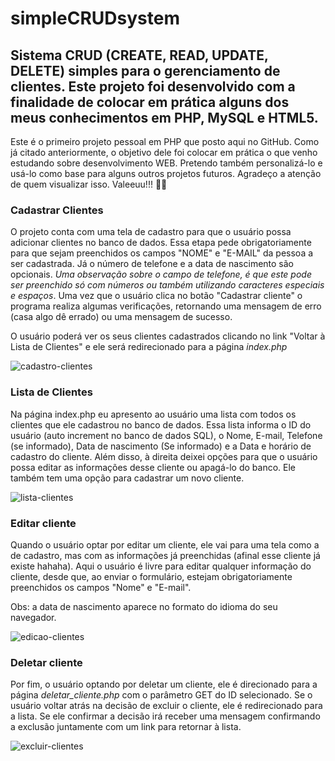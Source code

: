 # simpleCRUDsystem 

## Sistema CRUD (CREATE, READ, UPDATE, DELETE) simples para o gerenciamento de clientes. Este projeto foi desenvolvido com a finalidade de colocar em prática alguns dos meus conhecimentos em PHP, MySQL e HTML5. 
Este é o primeiro projeto pessoal em PHP que posto aqui no GitHub. Como já citado anteriormente, o objetivo dele foi colocar em prática o que venho estudando sobre desenvolvimento WEB. Pretendo também personalizá-lo e usá-lo como base para alguns outros projetos futuros. 
Agradeço a atenção de quem visualizar isso. Valeeuu!!! 🙋‍♂️




### Cadastrar Clientes
O projeto conta com uma tela de cadastro para que o usuário possa adicionar clientes no banco de dados. Essa etapa pede obrigatoriamente para que sejam preenchidos os campos "NOME" e "E-MAIL" da pessoa a ser cadastrada. Já o número de telefone e a data de nascimento são opcionais. *Uma observação sobre o campo de telefone, é que este pode ser preenchido só com números ou também utilizando caracteres especiais e espaços*. Uma vez que o usuário clica no botão "Cadastrar cliente" o programa realiza algumas verificações, retornando uma mensagem de erro (casa algo dê errado) ou uma mensagem de sucesso.

O usuário poderá ver os seus clientes cadastrados clicando no link "Voltar à Lista de Clientes" e ele será redirecionado para a página *index.php*

![cadastro-clientes](https://github.com/user-attachments/assets/0a2911fb-df69-434e-89e4-c24ba0a8b901)


### Lista de Clientes
Na página index.php eu apresento ao usuário uma lista com todos os clientes que ele cadastrou no banco de dados. Essa lista informa o ID do usuário (auto increment no banco de dados SQL), o Nome, E-mail, Telefone (se informado), Data de nascimento (Se informado) e a Data e horário de cadastro do cliente. Além disso, à direita deixei opções para que o usuário possa editar as informações desse cliente ou apagá-lo do banco. Ele também tem uma opção para cadastrar um novo cliente.

![lista-clientes](https://github.com/user-attachments/assets/0e5aa69e-5c07-4ab6-8791-129ca97cbe0d)


### Editar cliente
Quando o usuário optar por editar um cliente, ele vai para uma tela como a de cadastro, mas com as informações já preenchidas (afinal esse cliente já existe hahaha). Aqui o usuário é livre para editar qualquer informação do cliente, desde que, ao enviar o formulário, estejam obrigatoriamente preenchidos os campos "Nome" e "E-mail".

Obs: a data de nascimento aparece no formato do idioma do seu navegador.

![edicao-clientes](https://github.com/user-attachments/assets/95761a1c-3db7-421e-9b06-156a5d2d580b)




### Deletar cliente
Por fim, o usuário optando por deletar um cliente, ele é direcionado para a página *deletar_cliente.php* com o parâmetro GET do ID selecionado. Se o usuário voltar atrás na decisão de excluir o cliente, ele é redirecionado para a lista. Se ele confirmar a decisão irá receber uma mensagem confirmando a exclusão juntamente com um link para retornar à lista.

![excluir-clientes](https://github.com/user-attachments/assets/9888aa89-2c11-4b8f-86fa-ab0f120c0625)
